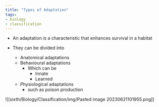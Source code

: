 ```yaml
---
title: "Types of Adaptation"
tags:
- biology
- classification
---
```


- An adaptation is a characteristic that enhances survival in a habitat

- They can be divided into
	- Anatomical adaptations
	- Behavioural adaptations
		- Which can be
			- Innate
			- Learned
	- Physiological adaptations
		- such as poison production


![[sixth/Biology/Classification/img/Pasted image 20230621101955.png]]


‎‎
